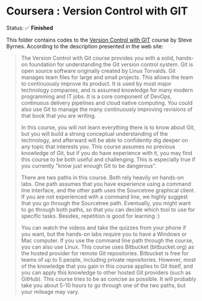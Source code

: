 # Coursera : Version Control with GIT

Status: :white_check_mark: **Finished**

This folder contains codes to the [Version Control with GIT](https://www.coursera.org/learn/version-control-with-git/) course by Steve Byrnes. According to the description presented in the web site:

> The Version Control with Git course provides you with a solid, hands-on foundation for understanding the Git version control system. Git is open source software originally created by Linus Torvalds. Git manages team files for large and small projects. This allows the team to continuously improve its product. It is used by most major technology companies, and is assumed knowledge for many modern programming and IT jobs. It is a core component of DevOps, continuous delivery pipelines and cloud native computing. You could also use Git to manage the many continuously improving revisions of that book that you are writing. 
> 
> In this course, you will not learn everything there is to know about Git, but you will build a strong conceptual understanding of the technology, and afterward will be able to confidently dig deeper on any topic that interests you. This course assumes no previous knowledge of Git, but if you do have experience with it, you may find this course to be both useful and challenging. This is especially true if you currently "know just enough Git to be dangerous". 
> 
> There are two paths in this course. Both rely heavily on hands-on labs. One path assumes that you have experience using a command line interface, and the other path uses the Sourcetree graphical client. If you are not experienced with a command line, we highly suggest that you go through the Sourcetree path. Eventually, you might want to go through both paths, so that you can decide which tool to use for specific tasks. Besides, repetition is good for learning :) 
> 
> You can watch the videos and take the quizzes from your phone if you want, but the hands-on labs require you to have a Windows or Mac computer. If you use the command line path through the course, you can also use Linux. This course uses Bitbucket (bitbucket.org) as the hosted provider for remote Git repositories. Bitbucket is free for teams of up to 5 people, including private repositories. However, most of the knowledge that you gain in this course applies to Git itself, and you can apply this knowledge to other hosted Git providers (such as GitHub). This course tries to be as concise as possible. It will probably take you about 5-10 hours to go through one of the two paths, but your mileage may vary.

